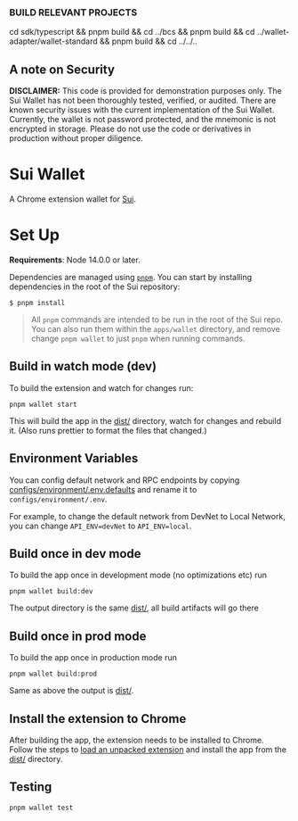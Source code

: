 ### BUILD RELEVANT PROJECTS

cd sdk/typescript && pnpm build && cd ../bcs && pnpm build && cd ../wallet-adapter/wallet-standard && pnpm build && cd ../../..

## A note on Security

**DISCLAIMER:** This code is provided for demonstration purposes only. The Sui Wallet has not been thoroughly tested, verified, or audited.
There are known security issues with the current implementation of the Sui Wallet. Currently, the wallet is not password protected, and the mnemonic is not encrypted in storage.
Please do not use the code or derivatives in production without proper diligence.

# Sui Wallet

A Chrome extension wallet for [Sui](https://sui.io).

# Set Up

**Requirements**: Node 14.0.0 or later.

Dependencies are managed using [`pnpm`](https://pnpm.io/). You can start by installing dependencies in the root of the Sui repository:

```
$ pnpm install
```

> All `pnpm` commands are intended to be run in the root of the Sui repo. You can also run them within the `apps/wallet` directory, and remove change `pnpm wallet` to just `pnpm` when running commands.

## Build in watch mode (dev)

To build the extension and watch for changes run:

```
pnpm wallet start
```

This will build the app in the [dist/](./dist/) directory, watch for changes and rebuild it. (Also runs prettier to format the files that changed.)

## Environment Variables

You can config default network and RPC endpoints by copying [configs/environment/.env.defaults](configs/environment/.env.defaults) and rename it to `configs/environment/.env`.

For example, to change the default network from DevNet to Local Network, you can change `API_ENV=devNet` to `API_ENV=local`.

## Build once in dev mode

To build the app once in development mode (no optimizations etc) run

```
pnpm wallet build:dev
```

The output directory is the same [dist/](./dist/), all build artifacts will go there

## Build once in prod mode

To build the app once in production mode run

```
pnpm wallet build:prod
```

Same as above the output is [dist/](./dist/).

## Install the extension to Chrome

After building the app, the extension needs to be installed to Chrome. Follow the steps to [load an unpacked extension](https://developer.chrome.com/docs/extensions/mv3/getstarted/#unpacked) and install the app from the [dist/](./dist/) directory.

## Testing

```
pnpm wallet test
```
